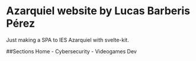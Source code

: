 # Azarquiel website by Lucas Barberis Pérez

Just making a SPA to IES Azarquiel with svelte-kit.

##Sections
Home - Cybersecurity - Videogames Dev 

